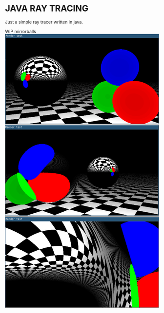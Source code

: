 # JAVA RAY TRACING
Just a simple ray tracer written in java.

WIP mirrorballs
![](ss1.png?raw=true)
![](refract.png?raw=true)
![](mirror_edge.png?raw=true)

